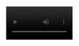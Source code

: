 [<video src='[https://youtu.be/7XqN0ziXIBs](https://youtu.be/7XqN0ziXIBs)' width=180/>
](https://www.youtube.com/watch?v=<7XqN0ziXIBs>)
